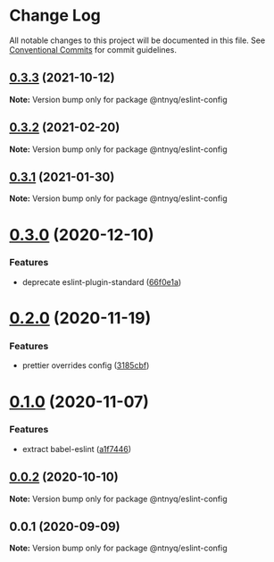 # Change Log

All notable changes to this project will be documented in this file.
See [Conventional Commits](https://conventionalcommits.org) for commit guidelines.

## [0.3.3](https://github.com/ntnyq/configs/compare/@ntnyq/eslint-config@0.3.2...@ntnyq/eslint-config@0.3.3) (2021-10-12)

**Note:** Version bump only for package @ntnyq/eslint-config

## [0.3.2](https://github.com/ntnyq/configs/compare/@ntnyq/eslint-config@0.3.1...@ntnyq/eslint-config@0.3.2) (2021-02-20)

**Note:** Version bump only for package @ntnyq/eslint-config

## [0.3.1](https://github.com/ntnyq/configs/compare/@ntnyq/eslint-config@0.3.0...@ntnyq/eslint-config@0.3.1) (2021-01-30)

**Note:** Version bump only for package @ntnyq/eslint-config

# [0.3.0](https://github.com/ntnyq/configs/compare/@ntnyq/eslint-config@0.2.0...@ntnyq/eslint-config@0.3.0) (2020-12-10)

### Features

-   deprecate eslint-plugin-standard ([66f0e1a](https://github.com/ntnyq/configs/commit/66f0e1a2ca5060a631477a69d6706a6a8fda2708))

# [0.2.0](https://github.com/ntnyq/configs/compare/@ntnyq/eslint-config@0.1.0...@ntnyq/eslint-config@0.2.0) (2020-11-19)

### Features

-   prettier overrides config ([3185cbf](https://github.com/ntnyq/configs/commit/3185cbf4a167796c4a702e7bc76a8193e5596551))

# [0.1.0](https://github.com/ntnyq/configs/compare/@ntnyq/eslint-config@0.0.2...@ntnyq/eslint-config@0.1.0) (2020-11-07)

### Features

-   extract babel-eslint ([a1f7446](https://github.com/ntnyq/configs/commit/a1f744685ff7038a72a94a0efe69b28eb27d0a7e))

## [0.0.2](https://github.com/ntnyq/configs/compare/@ntnyq/eslint-config@0.0.1...@ntnyq/eslint-config@0.0.2) (2020-10-10)

**Note:** Version bump only for package @ntnyq/eslint-config

## 0.0.1 (2020-09-09)

**Note:** Version bump only for package @ntnyq/eslint-config
